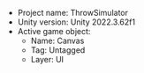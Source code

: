 <!-- UNITY CODE ASSIST INSTRUCTIONS START -->
- Project name: ThrowSimulator
- Unity version: Unity 2022.3.62f1
- Active game object:
  - Name: Canvas
  - Tag: Untagged
  - Layer: UI
<!-- UNITY CODE ASSIST INSTRUCTIONS END -->